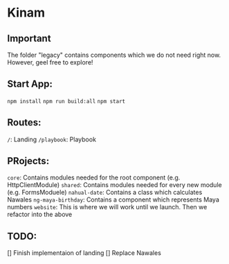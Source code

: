 # Kinam

## Important
The folder "legacy" contains components which we do not need right now. However, geel free to explore!

## Start App:
`npm install`
`npm run build:all`
`npm start`

## Routes:
`/`:                Landing
`/playbook`:        Playbook

## PRojects:
`core`:             Contains modules needed for the root component (e.g. HttpClientModule)
`shared`:           Contains modules needed for every new module (e.g. FormsModuele)
`nahual-date`:      Contains a class which calculates Nawales
`ng-maya-birthday`: Contains a component which represents Maya numbers
`website`:          This is where we will work until we launch. Then we refactor into the above

## TODO:
[] Finish implementaion of landing
[] Replace Nawales